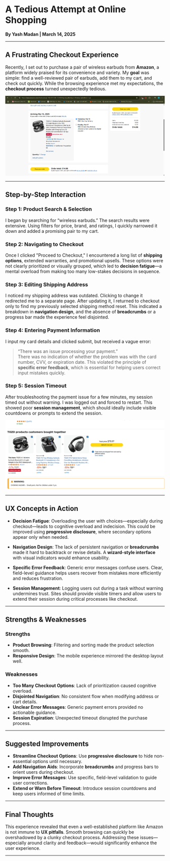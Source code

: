 
# A Tedious Attempt at Online Shopping  
**By Yash Madan | March 14, 2025**

---

## A Frustrating Checkout Experience  

Recently, I set out to purchase a pair of wireless earbuds from **Amazon**, a platform widely praised for its convenience and variety. My **goal** was simple: find a well-reviewed pair of earbuds, add them to my cart, and check out quickly. While the browsing experience met my expectations, the **checkout process** turned unexpectedly tedious.  

![Amazon Checkout Page](checkoutpage.png)

---

## Step-by-Step Interaction  

### **Step 1: Product Search & Selection**  
I began by searching for “wireless earbuds.” The search results were extensive. Using filters for price, brand, and ratings, I quickly narrowed it down and added a promising pair to my cart.

### **Step 2: Navigating to Checkout**  
Once I clicked "Proceed to Checkout," I encountered a long list of **shipping options**, extended warranties, and promotional upsells. These options were not clearly prioritized or visually grouped, which led to **decision fatigue**—a mental overload from making too many low-stakes decisions in sequence.

### **Step 3: Editing Shipping Address**  
I noticed my shipping address was outdated. Clicking to change it redirected me to a separate page. After updating it, I returned to checkout only to find my previously selected shipping method reset. This indicated a breakdown in **navigation design**, and the absence of **breadcrumbs** or a progress bar made the experience feel disjointed.

### **Step 4: Entering Payment Information**  
I input my card details and clicked submit, but received a vague error:  
> “There was an issue processing your payment.”  
There was no indication of whether the problem was with the card number, CVV, or expiration date. This violated the principle of **specific error feedback**, which is essential for helping users correct input mistakes quickly.

### **Step 5: Session Timeout**  
After troubleshooting the payment issue for a few minutes, my session timed out without warning. I was logged out and forced to restart. This showed poor **session management**, which should ideally include visible countdowns or prompts to extend the session.

![Amazon Deal Suggestions](deals.png)

---

## UX Concepts in Action  

- **Decision Fatigue**: Overloading the user with choices—especially during checkout—leads to cognitive overload and indecision. This could be improved using **progressive disclosure**, where secondary options appear only when needed.
  
- **Navigation Design**: The lack of persistent navigation or **breadcrumbs** made it hard to backtrack or revise details. A **wizard-style interface** with visual indicators would enhance usability.

- **Specific Error Feedback**: Generic error messages confuse users. Clear, field-level guidance helps users recover from mistakes more efficiently and reduces frustration.

- **Session Management**: Logging users out during a task without warning undermines trust. Sites should provide visible timers and allow users to extend their session during critical processes like checkout.

---

## Strengths & Weaknesses  

### **Strengths**
- **Product Browsing**: Filtering and sorting made the product selection smooth.
- **Responsive Design**: The mobile experience mirrored the desktop layout well.

### **Weaknesses**
- **Too Many Checkout Options**: Lack of prioritization caused cognitive overload.
- **Disjointed Navigation**: No consistent flow when modifying address or cart details.
- **Unclear Error Messages**: Generic payment errors provided no actionable guidance.
- **Session Expiration**: Unexpected timeout disrupted the purchase process.

---

## Suggested Improvements  

- **Streamline Checkout Options**: Use **progressive disclosure** to hide non-essential options until necessary.
- **Add Navigation Aids**: Incorporate **breadcrumbs** and progress bars to orient users during checkout.
- **Improve Error Messages**: Use specific, field-level validation to guide user corrections.
- **Extend or Warn Before Timeout**: Introduce session countdowns and keep users informed of time limits.

---

## Final Thoughts  

This experience revealed that even a well-established platform like Amazon is not immune to **UX pitfalls**. Smooth browsing can quickly be overshadowed by a clunky checkout process. Addressing these issues—especially around clarity and feedback—would significantly enhance the user experience.

---

